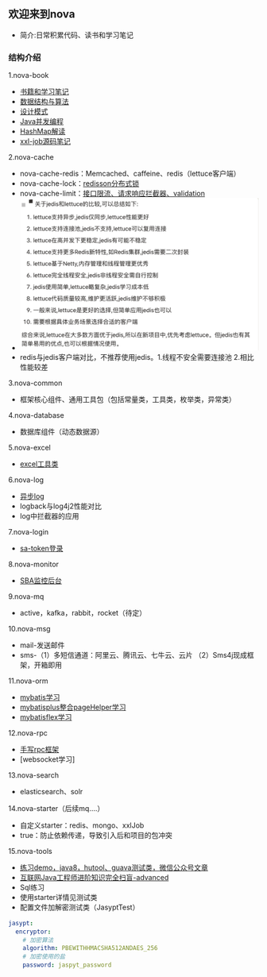 ## 欢迎来到nova
* 简介:日常积累代码、读书和学习笔记

### 结构介绍
1.nova-book
* [书籍和学习笔记](nova-book/bookNote.md)
* [数据结构与算法](nova-book/src/main/java/com/nova/book/algorithm/algorithm.md)
* [设计模式](nova-book/src/main/java/com/nova/book/design/design.md)
* [Java并发编程](nova-book/src/main/java/com/nova/book/juc/juc.md)
* [HashMap解读](nova-book/src/main/java/com/nova/book/hashmap/hashmap解读.md)
* [xxl-job源码笔记](https://www.processon.com/preview/6433f533b433fa00159576a8)

2.nova-cache
* nova-cache-redis：Memcached、caffeine、redis（lettuce客户端）
* nova-cache-lock：[redisson分布式锁](nova-cache/lockNote.md)
* nova-cache-limit：[接口限流、请求响应拦截器、validation](nova-cache/limitNote.md)
* ![](./img/redis客户端对比.jpg)
* redis与jedis客户端对比，不推荐使用jedis。1.线程不安全需要连接池 2.相比性能较差

3.nova-common
* 框架核心组件、通用工具包（包括常量类，工具类，枚举类，异常类）

4.nova-database
* 数据库组件（动态数据源）

5.nova-excel
* [excel工具类](nova-excel/excelNote.md)

6.nova-log
* [异步log](nova-log/logNote.md)
* logback与log4j2性能对比
* log中拦截器的应用

7.nova-login
* [sa-token登录](nova-login/loginNote.md)

8.nova-monitor
* [SBA监控后台]()

9.nova-mq
* active，kafka，rabbit，rocket（待定）

10.nova-msg
* mail-发送邮件
* sms-（1）多短信通道：阿里云、腾讯云、七牛云、云片   （2）Sms4j现成框架，开箱即用

11.nova-orm
* [mybatis学习](nova-orm/nova-orm-mybatis/mybatisNote.md)
* [mybatisplus整合pageHelper学习](nova-orm/nova-orm-mybatisplus/mybatisplus.md)
* [mybatisflex学习](nova-orm/nova-orm-mybatisflex/mybatisflex.md)

12.nova-rpc
* [手写rpc框架](nova-rpc/nova-rpc-socket/rpcNote.md)
* [websocket学习]

13.nova-search
* elasticsearch、solr

14.nova-starter（后续mq....）
* 自定义starter：redis、mongo、xxlJob
* <optional>true</optional>：防止依赖传递，导致引入后和项目的包冲突

15.nova-tools
* [练习demo，java8，hutool、guava测试类，微信公众号文章](nova-tools/toolsNote.md)
* [互联网Java工程师进阶知识完全扫盲-advanced](summary.md)
* Sql练习
* 使用starter详情见测试类
* 配置文件加解密测试类（JasyptTest）

~~~yml
jasypt:
  encryptor:
    # 加密算法
    algorithm: PBEWITHHMACSHA512ANDAES_256
    # 加密使用的盐
    password: jaspyt_password
~~~
